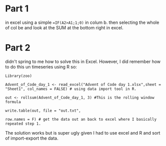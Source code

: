 # Part 1

in excel using a simple `=IF(A2>A1;1;0)` in colum b. then selecting the whole of col be and look at the SUM at the bottom right in excel.

# Part 2

didn't spring to me how to solve this in Excel. However,  I did remember how to do this un timeseries using R so:

```
Library(zoo)

Advent_of_Code_day_1 <- read_excel("Advent of Code day 1.xlsx",sheet = "Sheet1", col_names = FALSE) # using data import tool in R. 

out <- rollsum(Advent_of_Code_day_1, 3) #This is the rolling window formula

write.table(out, file = "out.txt",

row.names = F) # get the data out an back to excel where I basically repeated step 1.
```

The solution works but is super ugly given I had to use excel and R and sort of import-export the data.
